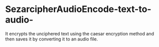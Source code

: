 # SezarcipherAudioEncode-text-to-audio-
It encrypts the unciphered text using the caesar encryption method and then saves it by converting it to an audio file.
